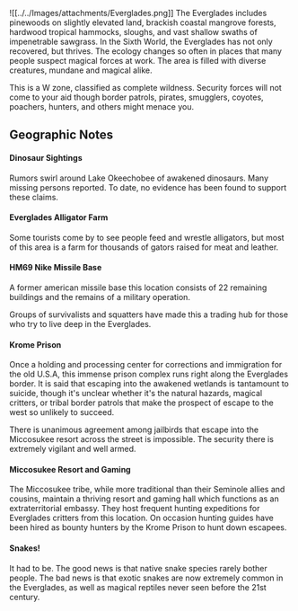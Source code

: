 
![[../../Images/attachments/Everglades.png]]
The Everglades includes pinewoods on slightly elevated land, brackish coastal mangrove forests, hardwood tropical hammocks, sloughs, and vast shallow swaths of impenetrable sawgrass. In the Sixth World, the Everglades has not only recovered, but thrives. The ecology changes so often in places that many people suspect magical forces at work. The area is filled with diverse creatures, mundane and magical alike.  
  
This is a W zone, classified as complete wildness. Security forces will not come to your aid though border patrols, pirates, smugglers, coyotes, poachers, hunters, and others might menace you.

## Geographic Notes

#### Dinosaur Sightings

Rumors swirl around Lake Okeechobee of awakened dinosaurs. Many missing persons reported. To date, no evidence has been found to support these claims.

#### Everglades Alligator Farm

Some tourists come by to see people feed and wrestle alligators, but most of this area is a farm for thousands of gators raised for meat and leather.

#### HM69 Nike Missile Base

A former american missile base this location consists of 22 remaining buildings and the remains of a military operation.   
  
Groups of survivalists and squatters have made this a trading hub for those who try to live deep in the Everglades.

#### Krome Prison

Once a holding and processing center for corrections and immigration for the old U.S.A, this immense prison complex runs right along the Everglades border. It is said that escaping into the awakened wetlands is tantamount to suicide, though it's unclear whether it's the natural hazards, magical critters, or tribal border patrols that make the prospect of escape to the west so unlikely to succeed.  
  
There is unanimous agreement among jailbirds that escape into the Miccosukee resort across the street is impossible. The security there is extremely vigilant and well armed.

#### Miccosukee Resort and Gaming

The Miccosukee tribe, while more traditional than their Seminole allies and cousins, maintain a thriving resort and gaming hall which functions as an extraterritorial embassy. They host frequent hunting expeditions for Everglades critters from this location. On occasion hunting guides have been hired as bounty hunters by the Krome Prison to hunt down escapees.

#### Snakes!

It had to be. The good news is that native snake species rarely bother people. The bad news is that exotic snakes are now extremely common in the Everglades, as well as magical reptiles never seen before the 21st century.
